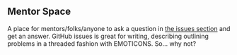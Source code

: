 ## Mentor Space

A place for mentors/folks/anyone to ask a question in [the issues section][1] and get an answer. GitHub issues is great for writing, describing outlining problems in a threaded fashion with EMOTICONS. So... why not?

[1]: https://github.com/braidn/mentor-space/issues
